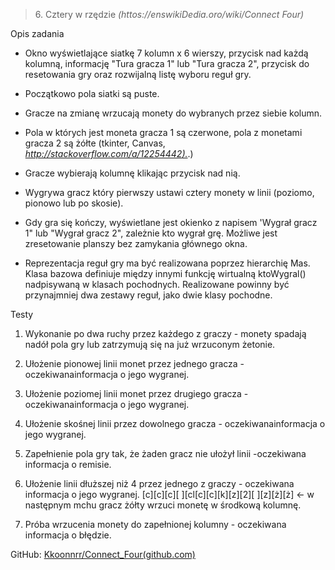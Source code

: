 > 6\. Cztery w rzędzie *(httos://enswikiDedia.oro/wiki/Connect Four)*

Opis zadania

-   Okno wyświetlające siatkę 7 kolumn x 6 wierszy, przycisk nad każdą kolumną, informację "Tura gracza 1" lub "Tura gracza 2", przycisk do resetowania gry oraz rozwijalną listę wyboru reguł gry.

-   Początkowo pola siatki są puste.

-   Gracze na zmianę wrzucają monety do wybranych przez siebie kolumn.

-   Pola w których jest moneta gracza 1 są czerwone, pola z monetami gracza 2 są żółte (tkinter, Canvas, [*http://stackoverflow.com/a/12254442).*](http://stackoverflow.com/a/12254442).)

-   Gracze wybierają kolumnę klikając przycisk nad nią.

-   Wygrywa gracz który pierwszy ustawi cztery monety w linii (poziomo, pionowo lub po skosie).

-   Gdy gra się kończy, wyświetlane jest okienko z napisem 'Wygrał gracz 1" lub "Wygrał gracz 2", zależnie kto wygrał grę. Możliwe jest zresetowanie planszy bez zamykania głównego okna.

-   Reprezentacja reguł gry ma być realizowana poprzez hierarchię Mas. Klasa bazowa definiuje między innymi funkcję wirtualną ktoWygral() nadpisywaną w klasach pochodnych. Realizowane powinny być przynajmniej dwa zestawy reguł, jako dwie klasy pochodne.

Testy

1.  Wykonanie po dwa ruchy przez każdego z graczy - monety spadają nadół pola gry lub zatrzymują się na już wrzuconym żetonie.

2.  Ułożenie pionowej linii monet przez jednego gracza - oczekiwanainformacja o jego wygranej.

3.  Ułożenie poziomej linii monet przez drugiego gracza - oczekiwanainformacja o jego wygranej.

4.  Ułożenie skośnej linii przez dowolnego gracza - oczekiwanainformacja o jego wygranej.

1.  Zapełnienie pola gry tak, że żaden gracz nie ułożył linii -oczekiwana informacja o remisie.

2.  Ułożenie linii dłuższej niż 4 przez jednego z graczy - oczekiwana informacja o jego wygranej. \[c\]\[c\]\[c\]\[ \]\[cl\[c\]\[c\]\[k\]\[z\]\[2\]\[ \]\[z\]\[ż\]\[ż\] &lt;- w następnym mchu gracz żółty wrzuci monetę w środkową kolumnę.

1.  Próba wrzucenia monety do zapełnionej kolumny - oczekiwana informacja o błędzie.

GitHub:
[Kkoonnrr/Connect\_Four(github.com)](https://github.com/Kkoonnrr/Connect_Four)
